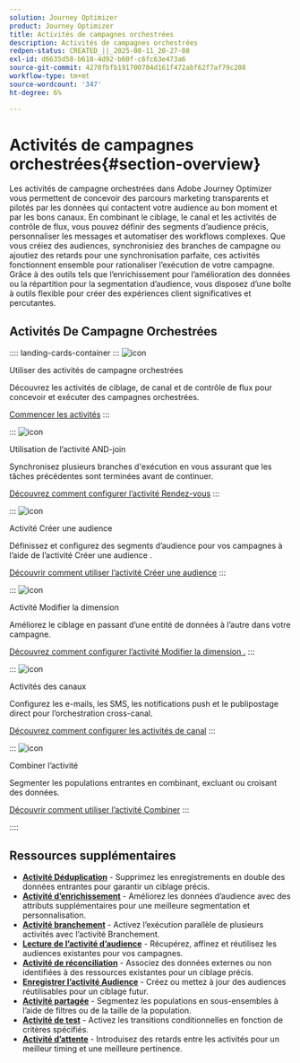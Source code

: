 ```yaml
---
solution: Journey Optimizer
product: Journey Optimizer
title: Activités de campagnes orchestrées
description: Activités de campagnes orchestrées
redpen-status: CREATED_||_2025-08-11_20-27-08
exl-id: d6635d58-b618-4d92-b60f-c6fc63e473a6
source-git-commit: 4270fbfb191700704d161f472abf62f7af79c208
workflow-type: tm+mt
source-wordcount: '347'
ht-degree: 6%

---
```


# Activités de campagnes orchestrées{#section-overview}

Les activités de campagne orchestrées dans Adobe Journey Optimizer vous permettent de concevoir des parcours marketing transparents et pilotés par les données qui contactent votre audience au bon moment et par les bons canaux. En combinant le ciblage, le canal et les activités de contrôle de flux, vous pouvez définir des segments d’audience précis, personnaliser les messages et automatiser des workflows complexes. Que vous créiez des audiences, synchronisiez des branches de campagne ou ajoutiez des retards pour une synchronisation parfaite, ces activités fonctionnent ensemble pour rationaliser l’exécution de votre campagne. Grâce à des outils tels que l’enrichissement pour l’amélioration des données ou la répartition pour la segmentation d’audience, vous disposez d’une boîte à outils flexible pour créer des expériences client significatives et percutantes.

## Activités De Campagne Orchestrées

:::: landing-cards-container
:::
![icon](https://cdn.experienceleague.adobe.com/icons/book.svg)

Utiliser des activités de campagne orchestrées

Découvrez les activités de ciblage, de canal et de contrôle de flux pour concevoir et exécuter des campagnes orchestrées.

[Commencer les activités](../using/orchestrated/activities/about-activities.md)
:::

:::
![icon](https://cdn.experienceleague.adobe.com/icons/code-branch.svg)

Utilisation de l’activité AND-join

Synchronisez plusieurs branches d&#39;exécution en vous assurant que les tâches précédentes sont terminées avant de continuer.

[Découvrez comment configurer l’activité Rendez-vous](../using/orchestrated/activities/and-join.md)
:::

:::
![icon](https://cdn.experienceleague.adobe.com/icons/bullseye.svg)

Activité Créer une audience

Définissez et configurez des segments d’audience pour vos campagnes à l’aide de l’activité Créer une audience .

[Découvrir comment utiliser l’activité Créer une audience](../using/orchestrated/activities/build-audience.md)
:::

:::
![icon](https://cdn.experienceleague.adobe.com/icons/gear.svg)

Activité Modifier la dimension

Améliorez le ciblage en passant d’une entité de données à l’autre dans votre campagne.

[Découvrez comment configurer l’activité Modifier la dimension .](../using/orchestrated/activities/change-dimension.md)
:::

:::
![icon](https://cdn.experienceleague.adobe.com/icons/list-check.svg)

Activités des canaux

Configurez les e-mails, les SMS, les notifications push et le publipostage direct pour l’orchestration cross-canal.

[Découvrez comment configurer les activités de canal](../using/orchestrated/activities/channels.md)
:::

:::
![icon](https://cdn.experienceleague.adobe.com/icons/puzzle-piece.svg)

Combiner l’activité

Segmenter les populations entrantes en combinant, excluant ou croisant des données.

[Découvrir comment utiliser l’activité Combiner](../using/orchestrated/activities/combine.md)
:::

::::


## Ressources supplémentaires

- **[Activité Déduplication](../using/orchestrated/activities/deduplication.md)** - Supprimez les enregistrements en double des données entrantes pour garantir un ciblage précis.
- **[Activité d’enrichissement](../using/orchestrated/activities/enrichment.md)** - Améliorez les données d’audience avec des attributs supplémentaires pour une meilleure segmentation et personnalisation.
- **[Activité branchement](../using/orchestrated/activities/fork.md)** - Activez l’exécution parallèle de plusieurs activités avec l’activité Branchement.
- **[Lecture de l’activité d’audience](../using/orchestrated/activities/read-audience.md)** - Récupérez, affinez et réutilisez les audiences existantes pour vos campagnes.
- **[Activité de réconciliation](../using/orchestrated/activities/reconciliation.md)** - Associez des données externes ou non identifiées à des ressources existantes pour un ciblage précis.
- **[Enregistrer l’activité Audience](../using/orchestrated/activities/save-audience.md)** - Créez ou mettez à jour des audiences réutilisables pour un ciblage futur.
- **[Activité partagée](../using/orchestrated/activities/split.md)** - Segmentez les populations en sous-ensembles à l’aide de filtres ou de la taille de la population.
- **[Activité de test](../using/orchestrated/activities/test.md)** - Activez les transitions conditionnelles en fonction de critères spécifiés.
- **[Activité d’attente](../using/orchestrated/activities/wait.md)** - Introduisez des retards entre les activités pour un meilleur timing et une meilleure pertinence.
